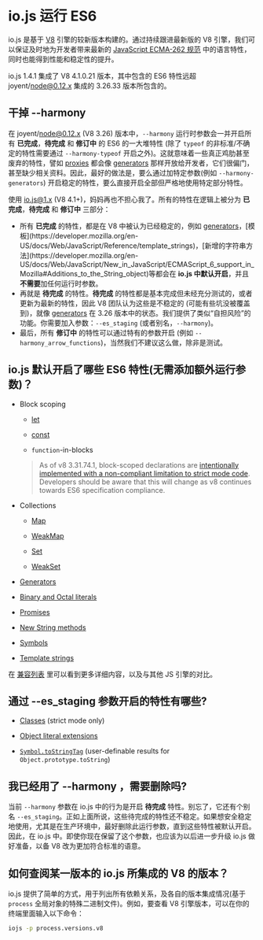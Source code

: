 # io.js 运行 ES6

io.js 是基于 [V8](https://code.google.com/p/v8/) 引擎的较新版本构建的。通过持续跟进最新版的 V8 引擎，我们可以保证及时地为开发者带来最新的 [JavaScript ECMA-262 规范](http://www.ecma-international.org/publications/standards/Ecma-262.htm) 中的语言特性，同时也能得到性能和稳定性的提升。

io.js 1.4.1 集成了 V8 4.1.0.21 版本，其中包含的 ES6 特性远超 joyent/node@0.12.x 集成的 3.26.33 版本所包含的。

## 干掉 --harmony

在 joyent/node@0.12.x (V8 3.26) 版本中，`--harmony` 运行时参数会一并开启所有 **已完成**，**待完成** 和 **修订中** 的 ES6 的一大堆特性 (除了 `typeof` 的非标准/不确定的特性需要通过 `--harmony-typeof` 开启之外)。这就意味着一些真正鸡肋甚至废弃的特性，譬如 [proxies](https://developer.mozilla.org/en-US/docs/Web/JavaScript/Reference/Global_Objects/Proxy) 都会像 [generators](https://developer.mozilla.org/en-US/docs/Web/JavaScript/Reference/Statements/function*) 那样开放给开发者，它们很偏门，甚至缺少相关资料。因此，最好的做法是，要么通过加特定参数(例如 `--harmony-generators`) 开启稳定的特性，要么直接开启全部但严格地使用特定部分特性。

使用 io.js@1.x (V8 4.1+)，妈妈再也不担心我了。所有的特性在逻辑上被分为 **已完成**，**待完成** 和 **修订中** 三部分：

*   所有 **已完成** 的特性，都是在 V8 中被认为已经稳定的，例如 [generators](https://developer.mozilla.org/en-US/docs/Web/JavaScript/Reference/Statements/function*)，[模板](https://developer.mozilla.org/en-US/docs/Web/JavaScript/Reference/template_strings)，[新增的字符串方法](https://developer.mozilla.org/en-US/docs/Web/JavaScript/New_in_JavaScript/ECMAScript_6_support_in_Mozilla#Additions_to_the_String_object)等都会在 **io.js 中默认开启**，并且**不需要**加任何运行时参数。
*   再就是 **待完成** 的特性。**待完成** 的特性都是基本完成但未经充分测试的，或者更新为最新的特性，因此 V8 团队认为这些是不稳定的 (可能有些坑没被覆盖到)，就像 [generators](https://developer.mozilla.org/en-US/docs/Web/JavaScript/Reference/Statements/function*) 在 3.26 版本中的状态。我们提供了类似“自担风险”的功能。你需要加入参数：`--es_staging` (或者别名，`--harmony`)。
*   最后，所有 **修订中** 的特性可以通过特有的参数开启 (例如 `--harmony_arrow_functions`)，当然我们不建议这么做，除非是测试。

## io.js 默认开启了哪些 ES6 特性(无需添加额外运行参数)？


*   Block scoping

    *   [let](https://developer.mozilla.org/en-US/docs/Web/JavaScript/Reference/Statements/let)

    *   [const](https://developer.mozilla.org/en-US/docs/Web/JavaScript/Reference/Statements/const)

    *   `function`-in-blocks

    >As of v8 3.31.74.1, block-scoped declarations are [intentionally implemented with a non-compliant limitation to strict mode code](https://groups.google.com/forum/#!topic/v8-users/3UXNCkAU8Es). Developers should be aware that this will change as v8 continues towards ES6 specification compliance.

*   Collections

    *   [Map](https://developer.mozilla.org/en-US/docs/Web/JavaScript/Reference/Global_Objects/Map)

    *   [WeakMap](https://developer.mozilla.org/en-US/docs/Web/JavaScript/Reference/Global_Objects/WeakMap)

    *   [Set](https://developer.mozilla.org/en-US/docs/Web/JavaScript/Reference/Global_Objects/Set)

    *   [WeakSet](https://developer.mozilla.org/en-US/docs/Web/JavaScript/Reference/Global_Objects/WeakSet)

*   [Generators](https://developer.mozilla.org/en-US/docs/Web/JavaScript/Reference/Statements/function*)

*   [Binary and Octal literals](https://developer.mozilla.org/en-US/docs/Web/JavaScript/Reference/Lexical_grammar#Numeric_literals)

*   [Promises](https://developer.mozilla.org/en-US/docs/Web/JavaScript/Reference/Global_Objects/Promise)

*   [New String methods](https://developer.mozilla.org/en-US/docs/Web/JavaScript/New_in_JavaScript/ECMAScript_6_support_in_Mozilla#Additions_to_the_String_object)

*   [Symbols](https://developer.mozilla.org/en-US/docs/Web/JavaScript/Reference/Global_Objects/Symbol)

*   [Template strings](https://developer.mozilla.org/en-US/docs/Web/JavaScript/Reference/template_strings)

在 [兼容列表](https://kangax.github.io/compat-table/es6/) 里可以看到更多详细内容，以及与其他 JS 引擎的对比。

## 通过 --es_staging 参数开启的特性有哪些?

*   [Classes](https://github.com/lukehoban/es6features#classes) (strict mode only)
*   [Object literal extensions](https://github.com/lukehoban/es6features#enhanced-object-literals)

*   [`Symbol.toStringTag`](https://developer.mozilla.org/en-US/docs/Web/JavaScript/Reference/Global_Objects/Symbol) (user-definable results for `Object.prototype.toString`)

## 我已经用了 --harmony ，需要删除吗?

当前 `--harmony` 参数在 io.js 中的行为是开启 **待完成** 特性。别忘了，它还有个别名 `--es_staging`。正如上面所说，这些待完成的特性还不稳定。如果想安全稳定地使用，尤其是在生产环境中，最好删除此运行参数，直到这些特性被默认开启。因此，在 io.js 中。即使你现在保留了这个参数，也应该为以后进一步升级 io.js 做好准备，以备 V8 改为更加符合标准的语意。

## 如何查阅某一版本的 io.js 所集成的 V8 的版本？

io.js 提供了简单的方式，用于列出所有依赖关系，及各自的版本集成情况(基于 `process` 全局对象的特殊二进制文件)。例如，要查看 V8 引擎版本，可以在你的终端里面输入以下命令：

```sh
iojs -p process.versions.v8
```
